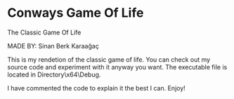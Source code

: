 # Conways Game Of Life
 The Classic Game Of Life

MADE BY: Sinan Berk Karaağaç

This is my rendetion of the classic game of life. You can check out my source code and experiment with it anyway you want.
The executable file is located in Directory\x64\Debug.


I have commented the code to explain it the best I can. Enjoy!